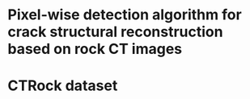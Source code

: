 # Pixel-wise detection algorithm for crack structural reconstruction based on rock CT images

# CTRock dataset
